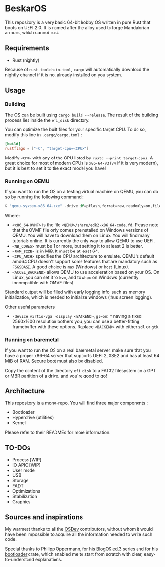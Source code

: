 # BeskarOS

This repository is a very basic 64-bit hobby OS written in pure Rust that boots on UEFI 2.0.
It is named after the alloy used to forge Mandalorian armors, which cannot rust.

## Requirements

- Rust (nightly)

Because of `rust-toolchain.toml`, `cargo` will automatically download the nightly channel if it is not already installed on you system.

## Usage

### Building

The OS can be built using `cargo build --release`.
The result of the building process lies inside the `efi_disk` directory.

You can optimize the built files for your specific target CPU. To do so, modify this line in `.cargo/cargo.toml` :

```toml
[build]
rustflags = ["-C", "target-cpu=<CPU>"]
```

Modify `<CPU>` with any of the CPU listed by `rustc --print target-cpus`.
A great choice for most of modern CPUs is `x86-64-v3` (`v4` if it is very modern), but it is best to set it to the exact model you have!

### Running on QEMU

If you want to run the OS on a testing virtual machine on QEMU, you can do so by running the following command :

```powershell
& "qemu-system-x86_64.exe" -drive if=pflash,format=raw,readonly=on,file=<x86_64-OVMF> -drive format=raw,file=fat:rw:efi_disk -smp <NB_CORES> -m <RAM_SIZE> -cpu <CPU_ARCH> -accel <ACCEL_BACKEND> -serial stdio -device qemu-xhci -device usb-kbd
```

Where:
- `<x86_64-OVMF>` is the file `<QEMU>/share/edk2-x86_64-code.fd`. Please note that the OVMF file only comes preinstalled on Windows versions of QEMU. You will have to download them on Linux. You will find many tutorials online. It is currently the only way to allow QEMU to use UEFI.
- `<NB_CORES>` must be 1 or more, but setting it to at least 2 is better.
- `<RAM_SIZE>` is in MiB. It must be at least 64.
- `<CPU_ARCH>` specifies the CPU architecture to emulate. QEMU's default amd64 CPU doesn't support some features that are mandatory such as `FSGSBASE`. A good choice is `max` (Windows) or `host` (Linux).
- `<ACCEL_BACKEND>` allows QEMU to use acceleration based on your OS. On Linux, you can set it to `kvm`, and to `whpx` on Windows (currently incompatible with OMVF files).

Standard output will be filled with early logging info, such as memory initialization, which is needed to initialize windows (thus screen logging).

Other useful parameters:
- `-device virtio-vga -display <BACKEND>,gl=on`: If having a fixed 2560x1600 resolution bothers you, you can use a better-fitting framebuffer with these options. Replace `<BACKEND>` with either `sdl` or `gtk`.

### Running on baremetal

If you want to run the OS on a real baremetal server, make sure that you have a proper x86-64 server that supports UEFI 2, SSE2 and has at least 64 MiB of RAM.
Secure boot must also be disabled.

Copy the content of the directory `efi_disk` to a FAT32 filesystem on a GPT or MBR partition of a drive, and you're good to go!

## Architecture

This repository is a mono-repo. You will find three major components :

- Bootloader
- Hyperdrive (utilities)
- Kernel

Please refer to their READMEs for more information.

## TO-DOs

- Process [WIP]
- IO APIC [WIP]
- User mode
- USB
- Storage
- FADT
- Optimizations
- Stabilization
- Graphics

## Sources and inspirations

My warmest thanks to all the [OSDev](https://wiki.osdev.org/) contributors, without whom it would have been impossible to acquire all the information needed to write such code.

Special thanks to Philipp Oppermann, for his [BlogOS ed.3](https://github.com/phil-opp/blog_os) series and for his [bootloader](https://github.com/rust-osdev/bootloader) crate, which enabled me to start from scratch with clear, easy-to-understand explanations.
